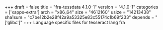 +++
draft = false
title = "fra-tessdata 4.1.0-1"
version = "4.1.0-1"
categories = ['xapps-extra']
arch = "x86_64"
size = "4612160"
usize = "14213438"
sha1sum = "c7be12b2e28f42a9a53325e83c55174c1b69f233"
depends = "['glibc']"
+++
Language specific files for tesseract lang fra